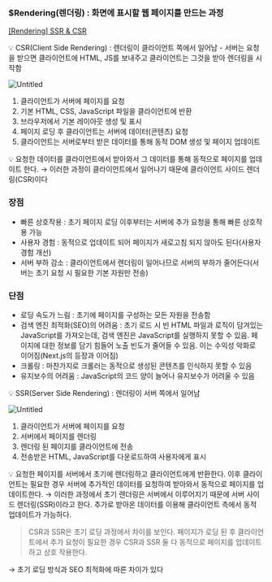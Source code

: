 ### $Rendering(렌더링) : 화면에 표시할 웹 페이지를 만드는 과정

[[Rendering] SSR & CSR](https://headf1rst.github.io/front_end/SSR-CSR/)

<aside>
💡 CSR(Client Side Rendering) : 렌더링이 클라이언트 쪽에서 일어남
- 서버는 요청을 받으면 클라이언트에 HTML, JS를 보내주고 클라이언트는 그것을 받아 렌더링을 시작함

</aside>

![Untitled](https://prod-files-secure.s3.us-west-2.amazonaws.com/71038378-9840-4fca-a3e2-589b51c4bfb7/81780799-4f80-4d51-bc32-8c8f77d9f95c/Untitled.png)

1. 클라이언트가 서버에 페이지를 요청
2. 기본 HTML, CSS, JavaScript 파일을 클라이언트에 반환
3. 브라우저에서 기본 레이아웃 생성 및 표시
4. 페이지 로딩 후 클라이언트는 서버에 데이터(콘텐츠) 요청
5. 클라이언트는 서버로부터 받은 데이터를 통해 동적 DOM 생성 및 페이지 업데이트

<aside>
💡 요청한 데이터를 클라이언트에서 받아와서 그 데이터를 통해 동적으로 페이지를 업데이트 한다.
→ 이러한 과정이 클라이언트에서 일어나기 때문에 클라이언트 사이드 렌더링(CSR)이다

</aside>

### 장점

- 빠른 상호작용 : 초기 페이지 로딩 이후부터는 서버에 추가 요청을 통해 빠른 상호작용 가능
- 사용자 경험 : 동적으로 업데이트 되어 페이지가 새로고침 되지 않아도 된다(사용자 경험 개선)
- 서버 부하 감소 : 클라이언트에서 렌더링이 일어나므로 서버의 부하가 줄어든다(서버는 초기 요청 시 필요한 기본 자원만 전송)

### 단점

- 로딩 속도가 느림 : 초기에 페이지를 구성하는 모든 자원을 전송함
- 검색 엔진 최적화(SEO)의 어려움 : 초기 로드 시 빈 HTML 파일과 로직이 담겨있는 JavaScript를 가져오는데, 검색 엔진은 JavaScript를 실행하지 못할 수 있음. 페이지에 대한 정보를 담기 힘들어 노출 빈도가 줄어들 수 있음. 이는 수익성 악화로 이어짐(Next.js의 등장과 이어짐)
- 크롤링 : 마찬가지로 크롤러는 동적으로 생성된 콘텐츠를 인식하지 못할 수 있음
- 유지보수의 어려움 : JavaScript의 코드 양이 늘어나 유지보수가 어려울 수 있음

<aside>
💡 SSR(Server Side Rendering) : 렌더링이 서버 쪽에서 일어남

</aside>

![Untitled](https://prod-files-secure.s3.us-west-2.amazonaws.com/71038378-9840-4fca-a3e2-589b51c4bfb7/78805f4d-c943-4760-9c09-c7f960cced10/Untitled.png)

1. 클라이언트가 서버에 페이지를 요청
2. 서버에서 페이지를 렌더링
3. 렌더링 된 페이지를 클라이언트에 전송
4. 전송받은 HTML, JavaScript를 다운로드하여 사용자에게 표시

<aside>
💡 요청한 페이지를 서버에서 초기에 렌더링하고 클라이언트에게 반환한다. 이후 클라이언트는 필요한 경우 서버에 추가적인 데이터를 요청하여 받아와서 동적으로 페이지를 업데이트한다.
→ 이러한 과정에서 초기 렌더링은 서버에서 이루어지기 때문에 서버 사이드 렌더링(SSR)이라고 한다. 추가로 받아온 데이터를 이용해 클라이언트 측에서 동적 업데이트가 가능하다.

</aside>

> CSR과 SSR은 초기 로딩 과정에서 차이를 보인다. 페이지가 로딩 된 후 클라이언트에서 추가 요청이 필요한 경우 CSR과 SSR 둘 다 동적으로 페이지를 업데이트하고 상호 작용한다.

→ 초기 로딩 방식과 SEO 최적화에 따른 차이가 있다
>